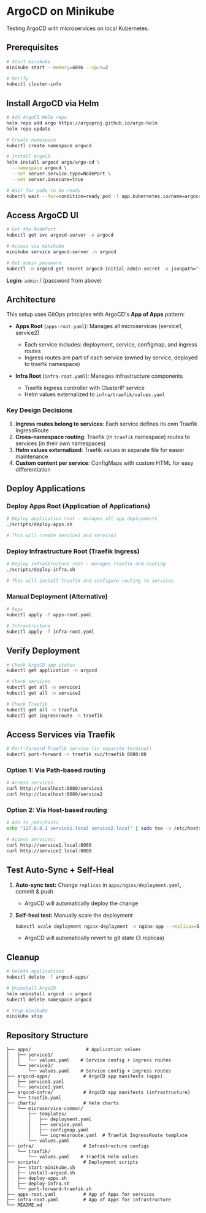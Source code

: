# ArgoCD on Minikube

Testing ArgoCD with microservices on local Kubernetes.

## Prerequisites

```bash
# Start minikube
minikube start --memory=4096 --cpus=2

# Verify
kubectl cluster-info
```

## Install ArgoCD via Helm

```bash
# Add ArgoCD Helm repo
helm repo add argo https://argoproj.github.io/argo-helm
helm repo update

# Create namespace
kubectl create namespace argocd

# Install ArgoCD
helm install argocd argo/argo-cd \
  --namespace argocd \
  --set server.service.type=NodePort \
  --set server.insecure=true

# Wait for pods to be ready
kubectl wait --for=condition=ready pod -l app.kubernetes.io/name=argocd-server -n argocd --timeout=300s
```

## Access ArgoCD UI

```bash
# Get the NodePort
kubectl get svc argocd-server -n argocd

# Access via minikube
minikube service argocd-server -n argocd

# Get admin password
kubectl -n argocd get secret argocd-initial-admin-secret -o jsonpath="{.data.password}" | base64 -d && echo
```

**Login:** `admin` / (password from above)

## Architecture

This setup uses GitOps principles with ArgoCD's **App of Apps** pattern:

- **Apps Root** (`apps-root.yaml`): Manages all microservices (service1, service2)

  - Each service includes: deployment, service, configmap, and ingress routes
  - Ingress routes are part of each service (owned by service, deployed to traefik namespace)

- **Infra Root** (`infra-root.yaml`): Manages infrastructure components
  - Traefik ingress controller with ClusterIP service
  - Helm values externalized to `infra/traefik/values.yaml`

### Key Design Decisions

1. **Ingress routes belong to services**: Each service defines its own Traefik IngressRoute
2. **Cross-namespace routing**: Traefik (in `traefik` namespace) routes to services (in their own namespaces)
3. **Helm values externalized**: Traefik values in separate file for easier maintenance
4. **Custom content per service**: ConfigMaps with custom HTML for easy differentiation

## Deploy Applications

### Deploy Apps Root (Application of Applications)

```bash
# Deploy application root - manages all app deployments
./scripts/deploy-apps.sh

# This will create service1 and service2
```

### Deploy Infrastructure Root (Traefik Ingress)

```bash
# Deploy infrastructure root - manages Traefik and routing
./scripts/deploy-infra.sh

# This will install Traefik and configure routing to services
```

### Manual Deployment (Alternative)

```bash
# Apps
kubectl apply -f apps-root.yaml

# Infrastructure
kubectl apply -f infra-root.yaml
```

## Verify Deployment

```bash
# Check ArgoCD app status
kubectl get application -n argocd

# Check services
kubectl get all -n service1
kubectl get all -n service2

# Check Traefik
kubectl get all -n traefik
kubectl get ingressroute -n traefik
```

## Access Services via Traefik

```bash
# Port-forward Traefik service (in separate terminal)
kubectl port-forward -n traefik svc/traefik 8080:80
```

### Option 1: Via Path-based routing

```bash
# Access services:
curl http://localhost:8080/service1
curl http://localhost:8080/service2
```

### Option 2: Via Host-based routing

```bash
# Add to /etc/hosts
echo "127.0.0.1 service1.local service2.local" | sudo tee -a /etc/hosts

# Access services:
curl http://service1.local:8080
curl http://service2.local:8080
```

## Test Auto-Sync + Self-Heal

1. **Auto-sync test:** Change `replicas` in `apps/nginx/deployment.yaml`, commit & push

   - ArgoCD will automatically deploy the change

2. **Self-heal test:** Manually scale the deployment
   ```bash
   kubectl scale deployment nginx-deployment -n nginx-app --replicas=5
   ```
   - ArgoCD will automatically revert to git state (3 replicas)

## Cleanup

```bash
# Delete applications
kubectl delete -f argocd-apps/

# Uninstall ArgoCD
helm uninstall argocd -n argocd
kubectl delete namespace argocd

# Stop minikube
minikube stop
```

## Repository Structure

```
├── apps/                    # Application values
│   ├── service1/
│   │   └── values.yaml    # Service config + ingress routes
│   └── service2/
│       └── values.yaml    # Service config + ingress routes
├── argocd-apps/            # ArgoCD app manifests (apps)
│   ├── service1.yaml
│   └── service2.yaml
├── argocd-infra/           # ArgoCD app manifests (infrastructure)
│   └── traefik.yaml
├── charts/                 # Helm charts
│   └── microservice-common/
│       ├── templates/
│       │   ├── deployment.yaml
│       │   ├── service.yaml
│       │   ├── configmap.yaml
│       │   └── ingressroute.yaml  # Traefik IngressRoute template
│       └── values.yaml
├── infra/                  # Infrastructure configs
│   └── traefik/
│       └── values.yaml    # Traefik Helm values
├── scripts/                # Deployment scripts
│   ├── start-minikube.sh
│   ├── install-argocd.sh
│   ├── deploy-apps.sh
│   ├── deploy-infra.sh
│   └── port-forward-traefik.sh
├── apps-root.yaml          # App of Apps for services
├── infra-root.yaml         # App of Apps for infrastructure
└── README.md
```
